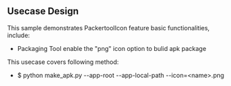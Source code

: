 ## Usecase Design

This sample demonstrates PackertoolIcon feature basic functionalities, include:

* Packaging Tool enable the "png" icon option to bulid apk package

This usecase covers following method:

* $ python make_apk.py --app-root --app-local-path --icon=&lt;name&gt;.png
